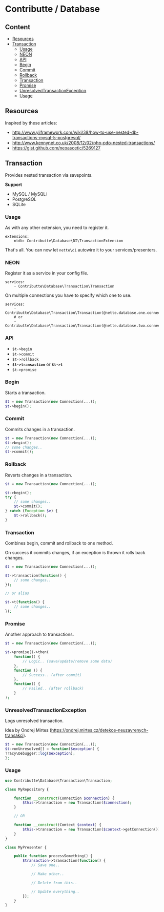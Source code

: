 # Contributte / Database

## Content

- [Resources](#resources)
- [Transaction](#transaction)
  + [Usage](#usage)
  + [NEON](#neon)
  + [API](#api)
  + [Begin](#begin)
  + [Commit](#commit)
  + [Rollback](#rollback)
  + [Transaction](#transaction-1)
  + [Promise](#promise)
  + [UnresolvedTransactionException](#unresolvedtransactionexception)
  + [Usage](#usage-1)


## Resources

Inspired by these articles:

* http://www.yiiframework.com/wiki/38/how-to-use-nested-db-transactions-mysql-5-postgresql/
* http://www.kennynet.co.uk/2008/12/02/php-pdo-nested-transactions/
* https://gist.github.com/neoascetic/5269127

## Transaction

Provides nested transaction via savepoints.

**Support**

* MySQL / MySQLi
* PostgreSQL
* SQLite

### Usage

As with any other extension, you need to register it.

```neon
extensions:
	ntdb: Contributte\Database\DI\TransactionExtension
```

That's all. You can now let `nette\di` autowire it to your services/presenters.

### NEON

Register it as a service in your config file.

```neon
services:
	- Contributte\Database\Transaction\Transaction
```

On multiple connections you have to specify which one to use.

```neon
services:
	- Contributte\Database\Transaction\Transaction(@nette.database.one.connection)
	# or
	- Contributte\Database\Transaction\Transaction(@nette.database.two.connection)
```

### API

* `$t->begin`
* `$t->commit`
* `$t->rollback`
* **`$t->transaction`** or **`$t->t`**
* `$t->promise`

### Begin

Starts a transaction.

```php
$t = new Transaction(new Connection(...));
$t->begin();
```

### Commit

Commits changes in a transaction.

```php
$t = new Transaction(new Connection(...));
$t->begin();
// some changes..
$t->commit();
```

### Rollback

Reverts changes in a transaction.

```php
$t = new Transaction(new Connection(...));

$t->begin();
try {
	// some changes..
	$t->commit();
} catch (Exception $e) {
	$t->rollback();
}
```

### Transaction

Combines begin, commit and rollback to one method.

On success it commits changes, if an exception is thrown it rolls back changes.

```php
$t = new Transaction(new Connection(...));

$t->transaction(function() {
	// some changes..
});

// or alias

$t->t(function() {
	// some changes..
});
```

### Promise

Another approach to transactions.

```php
$t = new Transaction(new Connection(...));

$t->promise()->then(
	function() {
		// Logic.. (save/update/remove some data)
	},
	function () {
		// Success.. (after commit)
	},
	function() {
		// Failed.. (after rollback)
	}
);
```

### UnresolvedTransactionException

Logs unresolved transaction.

Idea by Ondrej Mirtes (https://ondrej.mirtes.cz/detekce-neuzavrenych-transakci).

```php
$t = new Transaction(new Connection(...));
$t->onUnresolved[] = function($exception) {
Tracy\Debugger::log($exception);
};
```

### Usage

```php
use Contributte\Database\Transaction\Transaction;

class MyRepository {

	function __construct(Connection $connection) {
		$this->transaction = new Transaction($connection);
	}

	// OR

	function __construct(Context $context) {
		$this->transaction = new Transaction($context->getConnection());
	}
}

class MyPresenter {

	public function processSomething() {
		$transaction->transaction(function() {
			// Save one..

			// Make other..

			// Delete from this..

			// Update everything..
		});
	}
}
```
